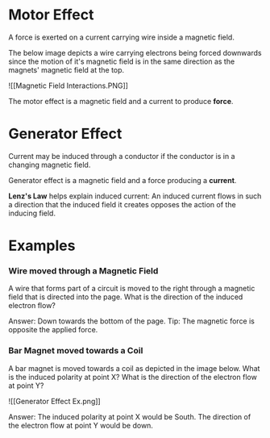# Motor Effect
A force is exerted on a current carrying wire inside a magnetic field.

The below image depicts a wire carrying electrons being forced downwards since the motion of it's magnetic field is in the same direction as the magnets' magnetic field at the top. 

![[Magnetic Field Interactions.PNG]]

The motor effect is a magnetic field and a current to produce **force**.

# Generator Effect
Current may be induced through a conductor if the conductor is in a changing magnetic field.

Generator effect is a magnetic field and a force producing a **current**.

**Lenz's Law** helps explain induced current:
An induced current flows in such a direction that the induced field it creates opposes the action of the inducing field.

# Examples
### Wire moved through a Magnetic Field
A wire that forms part of a circuit is moved to the right through a magnetic field that is directed into the page. What is the direction of the induced electron flow?

Answer: Down towards the bottom of the page.
Tip: The magnetic force is opposite the applied force.

### Bar Magnet moved towards a Coil
A bar magnet is moved towards a coil as depicted in the image below. What is the induced polarity at point X? What is the direction of the electron flow at point Y?

![[Generator Effect Ex.png]]

Answer: The induced polarity at point X would be South. The direction of the electron flow at point Y would be down.